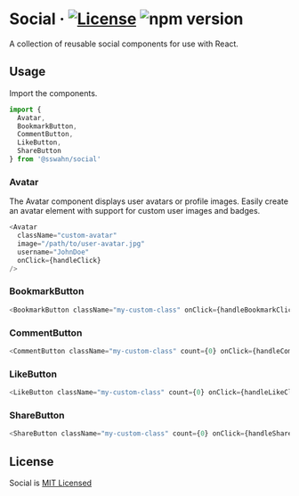 # Social · [![License](https://img.shields.io/badge/License-MIT-blue.svg)](https://github.com/sswahn/social/blob/main/LICENSE) ![npm version](https://img.shields.io/npm/v/@sswahn/social)

A collection of reusable social components for use with React.  

## Usage
Import the components.
```javascript
import {
  Avatar,
  BookmarkButton,
  CommentButton,
  LikeButton,
  ShareButton
} from '@sswahn/social'
```

### Avatar
The Avatar component displays user avatars or profile images. Easily create an avatar element with support for custom user images and badges.
```javascript
<Avatar
  className="custom-avatar"
  image="/path/to/user-avatar.jpg"
  username="JohnDoe"
  onClick={handleClick}
/>
```  

### BookmarkButton
```javascript
<BookmarkButton className="my-custom-class" onClick={handleBookmarkClick} />
```  

### CommentButton
```javascript
<CommentButton className="my-custom-class" count={0} onClick={handleCommentClick} />
```  

### LikeButton
```javascript
<LikeButton className="my-custom-class" count={0} onClick={handleLikeClick} />
```  

### ShareButton
```javascript
<ShareButton className="my-custom-class" count={0} onClick={handleShareClick} />
```

## License
Social is [MIT Licensed](https://github.com/sswahn/social/blob/main/LICENSE)
